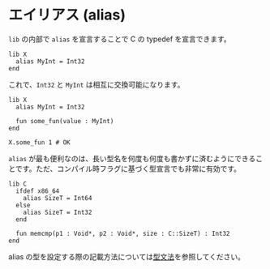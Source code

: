 # エイリアス (alias)

`lib` の内部で `alias` を宣言することで C の typedef を宣言できます。

```crystal
lib X
  alias MyInt = Int32
end
```

これで、`Int32` と `MyInt` は相互に交換可能になります。

```crystal
lib X
  alias MyInt = Int32

  fun some_fun(value : MyInt)
end

X.some_fun 1 # OK
```

`alias` が最も便利なのは、長い型名を何度も何度も書かずに済むようにできることです。ただ、コンパイル時フラグに基づく型宣言でも非常に有効です。

```crystal
lib C
  ifdef x86_64
    alias SizeT = Int64
  else
    alias SizeT = Int32
  end

  fun memcmp(p1 : Void*, p2 : Void*, size : C::SizeT) : Int32
end
```

alias の型を設定する際の記載方法については[型文法](type_grammar.html)を参照してください。
